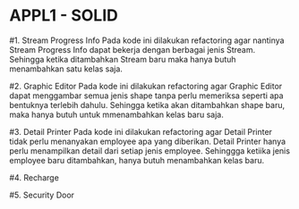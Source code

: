 # APPL1 - SOLID

#1. Stream Progress Info
Pada kode ini dilakukan refactoring agar nantinya Stream Progress Info dapat bekerja dengan berbagai jenis Stream. Sehingga ketika ditambahkan Stream baru maka hanya butuh menambahkan satu kelas saja.

#2. Graphic Editor
Pada kode ini dilakukan refactoring agar Graphic Editor dapat menggambar semua jenis shape tanpa perlu memeriksa seperti apa bentuknya terlebih dahulu. Sehingga ketika akan ditambahkan shape baru, maka hanya butuh untuk mmenambahkan kelas baru saja.

#3. Detail Printer
Pada kode ini dilakukan refactoring agar Detail Printer tidak perlu menanyakan employee apa yang diberikan. Detail Printer hanya perlu menampilkan detail dari setiap jenis employee. Sehinggga ketiika jenis employee baru ditambahkan, hanya butuh menambahkan kelas baru.

#4. Recharge

#5. Security Door
